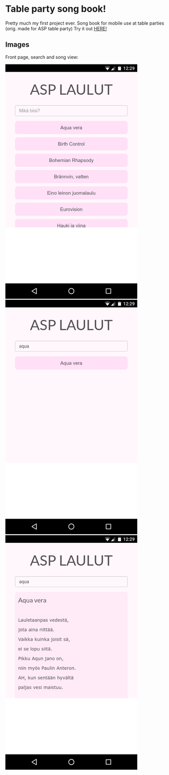 # Table party song book!

Pretty much my first project ever. Song book for mobile use at table parties (orig. made for ASP table party) Try it out [HERE!](https://asplaulut.herokuapp.com/) 

## Images 

Front page, search and song view:

![front page](img/song-list.png)
![search](img/search.png)
![song-view](img/song-view.png)


